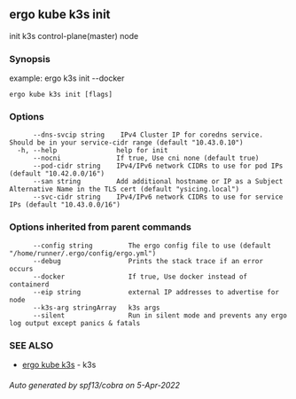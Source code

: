 ## ergo kube k3s init

init k3s control-plane(master) node

### Synopsis

example: ergo k3s init --docker

```
ergo kube k3s init [flags]
```

### Options

```
      --dns-svcip string    IPv4 Cluster IP for coredns service. Should be in your service-cidr range (default "10.43.0.10")
  -h, --help               help for init
      --nocni              If true, Use cni none (default true)
      --pod-cidr string    IPv4/IPv6 network CIDRs to use for pod IPs (default "10.42.0.0/16")
      --san string         Add additional hostname or IP as a Subject Alternative Name in the TLS cert (default "ysicing.local")
      --svc-cidr string    IPv4/IPv6 network CIDRs to use for service IPs (default "10.43.0.0/16")
```

### Options inherited from parent commands

```
      --config string         The ergo config file to use (default "/home/runner/.ergo/config/ergo.yml")
      --debug                 Prints the stack trace if an error occurs
      --docker                If true, Use docker instead of containerd
      --eip string            external IP addresses to advertise for node
      --k3s-arg stringArray   k3s args
      --silent                Run in silent mode and prevents any ergo log output except panics & fatals
```

### SEE ALSO

* [ergo kube k3s](ergo_kube_k3s.md)	 - k3s

###### Auto generated by spf13/cobra on 5-Apr-2022
